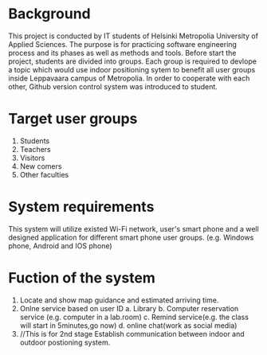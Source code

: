 Background
===========
This project is conducted by IT students of Helsinki Metropolia University of Applied Sciences. The purpose is for practicing software engineering process and its phases as well as methods and tools. Before start the project, students are divided into groups. Each group is required to devlope a topic which would use indoor positioning sytem to benefit all user groups inside Leppavaara campus of Metropolia. In order to cooperate with each other, Github version control system was introduced to student.



Target user groups
==================

1. Students
2. Teachers
3. Visitors
4. New comers
5. Other faculties


System requirements
=============================================

This system will utilize existed Wi-Fi network, user's smart phone and a well designed application for different smart phone user groups. (e.g. Windows phone, Android and IOS phone)

Fuction of the system
=====================

1. Locate and show map guidance and estimated arriving time.
2. Onlne service based on user ID 
a. Library 
b. Computer reservation service (e.g. computer in a lab.room)
c. Remind service(e.g. the class will start in 5minutes,go now)
d. online chat(work as social media)
3. //This is for 2nd stage
Establish communication between indoor and outdoor postioning system.

